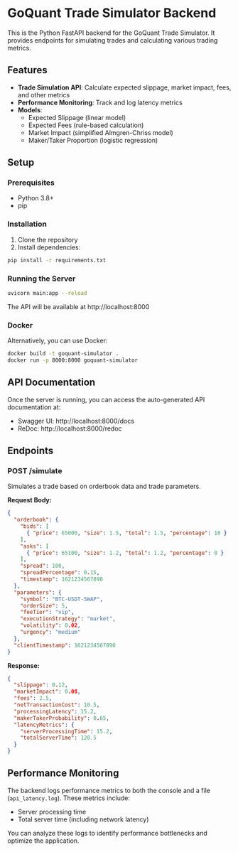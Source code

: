 # GoQuant Trade Simulator Backend

This is the Python FastAPI backend for the GoQuant Trade Simulator. It provides endpoints for simulating trades and calculating various trading metrics.

## Features

- **Trade Simulation API**: Calculate expected slippage, market impact, fees, and other metrics
- **Performance Monitoring**: Track and log latency metrics
- **Models**:
  - Expected Slippage (linear model)
  - Expected Fees (rule-based calculation)
  - Market Impact (simplified Almgren-Chriss model)
  - Maker/Taker Proportion (logistic regression)

## Setup

### Prerequisites

- Python 3.8+
- pip

### Installation

1. Clone the repository
2. Install dependencies:

```bash
pip install -r requirements.txt
```

### Running the Server

```bash
uvicorn main:app --reload
```

The API will be available at http://localhost:8000

### Docker

Alternatively, you can use Docker:

```bash
docker build -t goquant-simulator .
docker run -p 8000:8000 goquant-simulator
```

## API Documentation

Once the server is running, you can access the auto-generated API documentation at:

- Swagger UI: http://localhost:8000/docs
- ReDoc: http://localhost:8000/redoc

## Endpoints

### POST /simulate

Simulates a trade based on orderbook data and trade parameters.

**Request Body:**

```json
{
  "orderbook": {
    "bids": [
      { "price": 65000, "size": 1.5, "total": 1.5, "percentage": 10 }
    ],
    "asks": [
      { "price": 65100, "size": 1.2, "total": 1.2, "percentage": 8 }
    ],
    "spread": 100,
    "spreadPercentage": 0.15,
    "timestamp": 1621234567890
  },
  "parameters": {
    "symbol": "BTC-USDT-SWAP",
    "orderSize": 5,
    "feeTier": "vip",
    "executionStrategy": "market",
    "volatility": 0.02,
    "urgency": "medium"
  },
  "clientTimestamp": 1621234567890
}
```

**Response:**

```json
{
  "slippage": 0.12,
  "marketImpact": 0.08,
  "fees": 2.5,
  "netTransactionCost": 10.5,
  "processingLatency": 15.2,
  "makerTakerProbability": 0.65,
  "latencyMetrics": {
    "serverProcessingTime": 15.2,
    "totalServerTime": 120.5
  }
}
```

## Performance Monitoring

The backend logs performance metrics to both the console and a file (`api_latency.log`). These metrics include:

- Server processing time
- Total server time (including network latency)

You can analyze these logs to identify performance bottlenecks and optimize the application.
